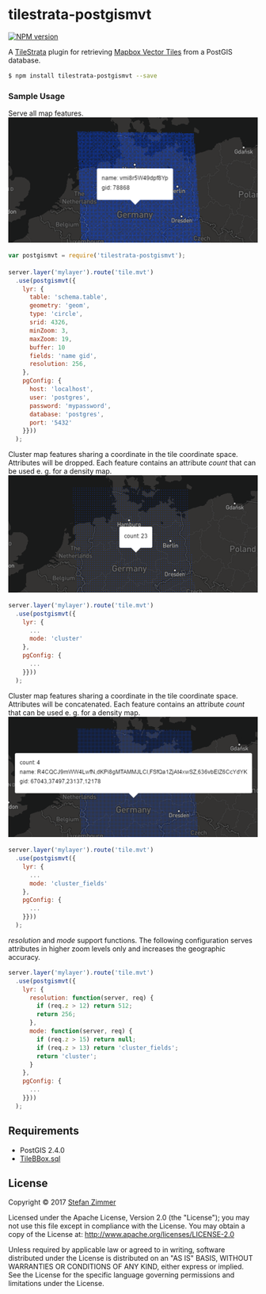 # tilestrata-postgismvt
[![NPM version](http://img.shields.io/npm/v/tilestrata-postgismvt.svg?style=flat)](https://www.npmjs.org/package/tilestrata-postgismvt)

A [TileStrata](https://github.com/naturalatlas/tilestrata) plugin for retrieving [Mapbox Vector Tiles](https://github.com/mapbox/vector-tile-spec) from a PostGIS database.

```sh
$ npm install tilestrata-postgismvt --save
```

### Sample Usage

Serve all map features.
![default](img/default.png?raw=true "default")

```js
var postgismvt = require('tilestrata-postgismvt');

server.layer('mylayer').route('tile.mvt')
  .use(postgismvt({
    lyr: {
      table: 'schema.table',
      geometry: 'geom',
      type: 'circle',
      srid: 4326,
      minZoom: 3,
      maxZoom: 19,
      buffer: 10
      fields: 'name gid',
      resolution: 256,
    },
    pgConfig: {
      host: 'localhost',
      user: 'postgres',
      password: 'mypassword',
      database: 'postgres',
      port: '5432'
    }}))
  );
```

Cluster map features sharing a coordinate in the tile coordinate space.
Attributes will be dropped. Each feature contains an attribute *count* that can be used e. g. for a density map.
![cluster](img/cluster.png?raw=true "cluster")

```js
server.layer('mylayer').route('tile.mvt')
  .use(postgismvt({
    lyr: {
      ...
      mode: 'cluster'
    },
    pgConfig: {
      ...
    }}))
  );
```

Cluster map features sharing a coordinate in the tile coordinate space.
Attributes will be concatenated. Each feature contains an attribute *count* that can be used e. g. for a density map.
![cluster_fields](img/cluster_fields.png?raw=true "cluster_fields")

```js
server.layer('mylayer').route('tile.mvt')
  .use(postgismvt({
    lyr: {
      ...
      mode: 'cluster_fields'
    },
    pgConfig: {
      ...
    }}))
  );
```

*resolution* and *mode* support functions. The following configuration serves attributes in higher zoom levels only and increases the geographic accuracy.

```js
server.layer('mylayer').route('tile.mvt')
  .use(postgismvt({
    lyr: {
      resolution: function(server, req) {
        if (req.z > 12) return 512;
        return 256;
      },
      mode: function(server, req) {
        if (req.z > 15) return null;
        if (req.z > 13) return 'cluster_fields';
        return 'cluster';
      }
    },
    pgConfig: {
      ...
    }}))
  );
```

## Requirements

- PostGIS 2.4.0
- [TileBBox.sql](https://github.com/mapbox/postgis-vt-util/blob/master/src/TileBBox.sql)

## License

Copyright &copy; 2017 [Stefan Zimmer](https://github.com/Stezii)

Licensed under the Apache License, Version 2.0 (the "License"); you may not use this file except in compliance with the License. You may obtain a copy of the License at: http://www.apache.org/licenses/LICENSE-2.0

Unless required by applicable law or agreed to in writing, software distributed under the License is distributed on an "AS IS" BASIS, WITHOUT WARRANTIES OR CONDITIONS OF ANY KIND, either express or implied. See the License for the specific language governing permissions and limitations under the License.
